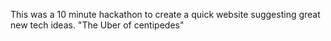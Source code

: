 This was a 10 minute hackathon to create a quick website suggesting great new tech ideas. "The Uber of centipedes"
